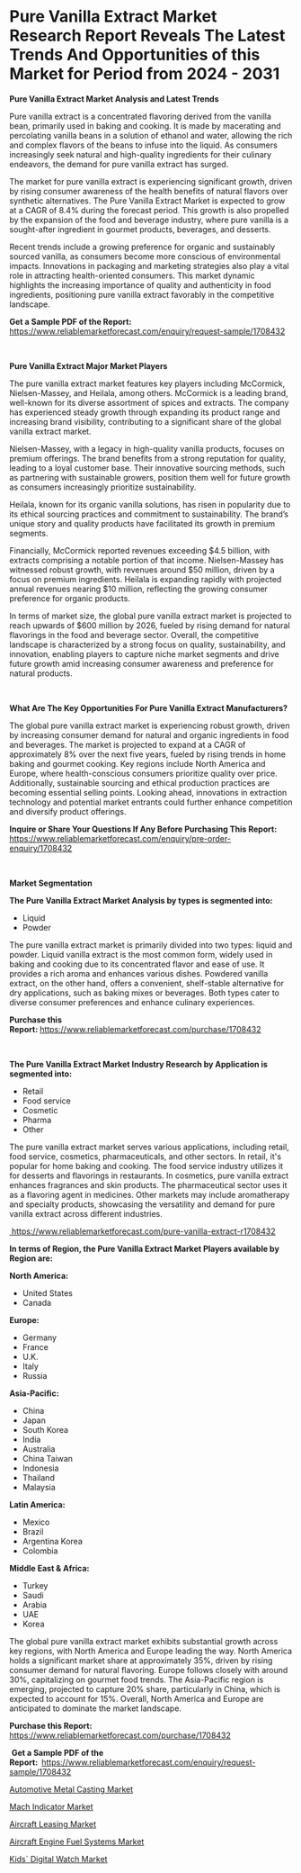 <p><h1>Pure Vanilla Extract Market Research Report Reveals The Latest Trends And Opportunities of this Market for Period from 2024 - 2031</h1></p><p><strong>Pure Vanilla Extract Market Analysis and Latest Trends</strong></p>
<p><p>Pure vanilla extract is a concentrated flavoring derived from the vanilla bean, primarily used in baking and cooking. It is made by macerating and percolating vanilla beans in a solution of ethanol and water, allowing the rich and complex flavors of the beans to infuse into the liquid. As consumers increasingly seek natural and high-quality ingredients for their culinary endeavors, the demand for pure vanilla extract has surged.</p><p>The market for pure vanilla extract is experiencing significant growth, driven by rising consumer awareness of the health benefits of natural flavors over synthetic alternatives. The Pure Vanilla Extract Market is expected to grow at a CAGR of 8.4% during the forecast period. This growth is also propelled by the expansion of the food and beverage industry, where pure vanilla is a sought-after ingredient in gourmet products, beverages, and desserts.</p><p>Recent trends include a growing preference for organic and sustainably sourced vanilla, as consumers become more conscious of environmental impacts. Innovations in packaging and marketing strategies also play a vital role in attracting health-oriented consumers. This market dynamic highlights the increasing importance of quality and authenticity in food ingredients, positioning pure vanilla extract favorably in the competitive landscape.</p></p>
<p><strong>Get a Sample PDF of the Report:&nbsp;</strong> <a href="https://www.reliablemarketforecast.com/enquiry/request-sample/1708432?utm_campaign=1140&utm_medium=2&utm_source=Github&utm_content=ia&utm_term=21102024&utm_id=pure-vanilla-extract">https://www.reliablemarketforecast.com/enquiry/request-sample/1708432</a></p>
<p>&nbsp;</p>
<p><strong>Pure Vanilla Extract Major Market Players</strong></p>
<p><p>The pure vanilla extract market features key players including McCormick, Nielsen-Massey, and Heilala, among others. McCormick is a leading brand, well-known for its diverse assortment of spices and extracts. The company has experienced steady growth through expanding its product range and increasing brand visibility, contributing to a significant share of the global vanilla extract market.</p><p>Nielsen-Massey, with a legacy in high-quality vanilla products, focuses on premium offerings. The brand benefits from a strong reputation for quality, leading to a loyal customer base. Their innovative sourcing methods, such as partnering with sustainable growers, position them well for future growth as consumers increasingly prioritize sustainability.</p><p>Heilala, known for its organic vanilla solutions, has risen in popularity due to its ethical sourcing practices and commitment to sustainability. The brand’s unique story and quality products have facilitated its growth in premium segments. </p><p>Financially, McCormick reported revenues exceeding $4.5 billion, with extracts comprising a notable portion of that income. Nielsen-Massey has witnessed robust growth, with revenues around $50 million, driven by a focus on premium ingredients. Heilala is expanding rapidly with projected annual revenues nearing $10 million, reflecting the growing consumer preference for organic products.</p><p>In terms of market size, the global pure vanilla extract market is projected to reach upwards of $600 million by 2026, fueled by rising demand for natural flavorings in the food and beverage sector. Overall, the competitive landscape is characterized by a strong focus on quality, sustainability, and innovation, enabling players to capture niche market segments and drive future growth amid increasing consumer awareness and preference for natural products.</p></p>
<p>&nbsp;</p>
<p><strong>What Are The Key Opportunities For Pure Vanilla Extract Manufacturers?</strong></p>
<p><p>The global pure vanilla extract market is experiencing robust growth, driven by increasing consumer demand for natural and organic ingredients in food and beverages. The market is projected to expand at a CAGR of approximately 8% over the next five years, fueled by rising trends in home baking and gourmet cooking. Key regions include North America and Europe, where health-conscious consumers prioritize quality over price. Additionally, sustainable sourcing and ethical production practices are becoming essential selling points. Looking ahead, innovations in extraction technology and potential market entrants could further enhance competition and diversify product offerings.</p></p>
<p><strong>Inquire or Share Your Questions If Any Before Purchasing This Report:</strong> <a href="https://www.reliablemarketforecast.com/enquiry/pre-order-enquiry/1708432?utm_campaign=1140&utm_medium=2&utm_source=Github&utm_content=ia&utm_term=21102024&utm_id=pure-vanilla-extract">https://www.reliablemarketforecast.com/enquiry/pre-order-enquiry/1708432</a></p>
<p>&nbsp;</p>
<p><strong>Market Segmentation</strong></p>
<p><strong>The Pure Vanilla Extract Market Analysis by types is segmented into:</strong></p>
<p><ul><li>Liquid</li><li>Powder</li></ul></p>
<p><p>The pure vanilla extract market is primarily divided into two types: liquid and powder. Liquid vanilla extract is the most common form, widely used in baking and cooking due to its concentrated flavor and ease of use. It provides a rich aroma and enhances various dishes. Powdered vanilla extract, on the other hand, offers a convenient, shelf-stable alternative for dry applications, such as baking mixes or beverages. Both types cater to diverse consumer preferences and enhance culinary experiences.</p></p>
<p><strong>Purchase this Report:&nbsp;</strong><a href="https://www.reliablemarketforecast.com/purchase/1708432?utm_campaign=1140&utm_medium=2&utm_source=Github&utm_content=ia&utm_term=21102024&utm_id=pure-vanilla-extract">https://www.reliablemarketforecast.com/purchase/1708432</a></p>
<p>&nbsp;</p>
<p><strong>The Pure Vanilla Extract Market Industry Research by Application is segmented into:</strong></p>
<p><ul><li>Retail</li><li>Food service</li><li>Cosmetic</li><li>Pharma</li><li>Other</li></ul></p>
<p><p>The pure vanilla extract market serves various applications, including retail, food service, cosmetics, pharmaceuticals, and other sectors. In retail, it's popular for home baking and cooking. The food service industry utilizes it for desserts and flavorings in restaurants. In cosmetics, pure vanilla extract enhances fragrances and skin products. The pharmaceutical sector uses it as a flavoring agent in medicines. Other markets may include aromatherapy and specialty products, showcasing the versatility and demand for pure vanilla extract across different industries.</p></p>
<p><a href="https://www.reliablemarketforecast.com/pure-vanilla-extract-r1708432?utm_campaign=1140&utm_medium=2&utm_source=Github&utm_content=ia&utm_term=21102024&utm_id=pure-vanilla-extract">&nbsp;https://www.reliablemarketforecast.com/pure-vanilla-extract-r1708432</a></p>
<p><strong>In terms of Region, the Pure Vanilla Extract Market Players available by Region are:</strong></p>
<p>
    <p> <strong> North America: </strong>
        <ul>
            <li>United States</li>
            <li>Canada</li>
        </ul>
        </p> 
    <p> <strong> Europe: </strong>
        <ul>
            <li>Germany</li>
            <li>France</li>
            <li>U.K.</li>
            <li>Italy</li>
            <li>Russia</li>
        </ul>
        </p> 
    <p> <strong> Asia-Pacific: </strong>
        <ul>
            <li>China</li>
            <li>Japan</li>
            <li>South Korea</li>
            <li>India</li>
            <li>Australia</li>
            <li>China Taiwan</li>
            <li>Indonesia</li>
            <li>Thailand</li>
            <li>Malaysia</li>
        </ul>
        </p> 
    <p> <strong> Latin America: </strong>
        <ul>
            <li>Mexico</li>
            <li>Brazil</li>
            <li>Argentina Korea</li>
            <li>Colombia</li>
        </ul>
        </p> 
    <p> <strong> Middle East & Africa: </strong>
        <ul>
            <li>Turkey</li>
            <li>Saudi</li>
            <li>Arabia</li>
            <li>UAE</li>
            <li>Korea</li>
        </ul>
    </p>
    </p>
<p><p>The global pure vanilla extract market exhibits substantial growth across key regions, with North America and Europe leading the way. North America holds a significant market share at approximately 35%, driven by rising consumer demand for natural flavoring. Europe follows closely with around 30%, capitalizing on gourmet food trends. The Asia-Pacific region is emerging, projected to capture 20% share, particularly in China, which is expected to account for 15%. Overall, North America and Europe are anticipated to dominate the market landscape.</p></p>
<p><strong>Purchase this Report: </strong><a href="https://www.reliablemarketforecast.com/purchase/1708432?utm_campaign=1140&utm_medium=2&utm_source=Github&utm_content=ia&utm_term=21102024&utm_id=pure-vanilla-extract">https://www.reliablemarketforecast.com/purchase/1708432</a></p>
<p>&nbsp;<strong>Get a Sample PDF of the Report:&nbsp;&nbsp;</strong><a href="https://www.reliablemarketforecast.com/enquiry/request-sample/1708432?utm_campaign=1140&utm_medium=2&utm_source=Github&utm_content=ia&utm_term=21102024&utm_id=pure-vanilla-extract">https://www.reliablemarketforecast.com/enquiry/request-sample/1708432</a></p>
<p><strong></strong></p>
<p><p><a href="https://www.linkedin.com/pulse/global-automotive-metal-casting-market-forecast-2024-2031-vnbtc?utm_campaign=1140&utm_medium=2&utm_source=Github&utm_content=ia&utm_term=21102024&utm_id=pure-vanilla-extract">Automotive Metal Casting Market</a></p><p><a href="https://github.com/b9uxfeyen/Market-Research-Report-List-1/blob/main/mach-indicator-market.md?utm_campaign=1140&utm_medium=2&utm_source=Github&utm_content=ia&utm_term=21102024&utm_id=pure-vanilla-extract">Mach Indicator Market</a></p><p><a href="https://www.linkedin.com/pulse/aircraft-leasing-market-velocity-43-cagr-trajectory-2024-2031-ys8bc?utm_campaign=1140&utm_medium=2&utm_source=Github&utm_content=ia&utm_term=21102024&utm_id=pure-vanilla-extract">Aircraft Leasing Market</a></p><p><a href="https://www.linkedin.com/pulse/aircraft-engine-fuel-systems-market-forecast-global-z1vlc?utm_campaign=1140&utm_medium=2&utm_source=Github&utm_content=ia&utm_term=21102024&utm_id=pure-vanilla-extract">Aircraft Engine Fuel Systems Market</a></p><p><a href="https://github.com/deshawnj39lau/Market-Research-Report-List-1/blob/main/kids-digital-watch-market.md?utm_campaign=1140&utm_medium=2&utm_source=Github&utm_content=ia&utm_term=21102024&utm_id=pure-vanilla-extract">Kids` Digital Watch Market</a></p></p>